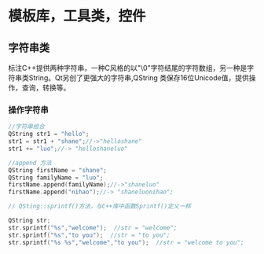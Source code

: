 # 模板库，工具类，控件

## 字符串类

标注C++提供两种字符串，一种C风格的以"\0"字符结尾的字符数组，另一种是字符串类String。Qt另创了更强大的字符串,QString 类保存16位Unicode值，提供操作，查询，转换等。

### 操作字符串

```c++
//字符串组合
QString str1 = "hello";
str1 = str1 + "shane";//->"helloshane"
str1 += "luo";//-> "helloshaneluo"

//append 方法
QString firstName = "shane";
QString familyName = "luo";
firstName.append(familyName);//->"shaneluo"
firstName.append("nihao");//-> "shaneluonihao";

// QSting::sprintf()方法，与C++库中函数Sprintf()定义一样

QString str;
str.sprintf("%s","welcome");  //str = "welcome";
str.sprintf("%s","to you");  //str = "to you";
str.sprintf("%s %s","welcome","to you");  //str = "welcome to you";



```